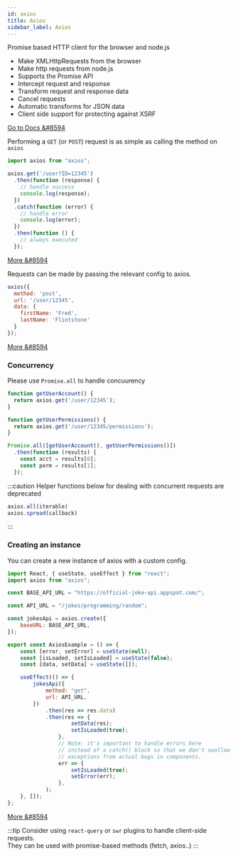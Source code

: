 ```yaml
---
id: axios
title: Axios
sidebar_label: Axios
---
```


Promise based HTTP client for the browser and node.js  

- Make XMLHttpRequests from the browser
- Make http requests from node.js
- Supports the Promise API
- Intercept request and response
- Transform request and response data
- Cancel requests
- Automatic transforms for JSON data
- Client side support for protecting against XSRF

[Go to Docs &#8594](https://github.com/axios/axios)

Performing a `GET` (or `POST`) request is as simple as calling the method on `axios`

```js
import axios from "axios";

axios.get('/user?ID=12345')
  .then(function (response) {
    // handle success
    console.log(response);
  })
  .catch(function (error) {
    // handle error
    console.log(error);
  })
  .then(function () {
    // always executed
  });
```
[More &#8594](https://github.com/axios/axios#note-commonjs-usage)

Requests can be made by passing the relevant config to axios.

```js
axios({
  method: 'post',
  url: '/user/12345',
  data: {
    firstName: 'Fred',
    lastName: 'Flintstone'
  }
});
```
[More &#8594](https://github.com/axios/axios#axios-api)

### Concurrency
Please use `Promise.all` to handle concuurency

```js
function getUserAccount() {
  return axios.get('/user/12345');
}

function getUserPermissions() {
  return axios.get('/user/12345/permissions');
}

Promise.all([getUserAccount(), getUserPermissions()])
  .then(function (results) {
    const acct = results[0];
    const perm = results[1];
  });
```

:::caution
Helper functions below for dealing with concurrent requests are deprecated
```js
axios.all(iterable)
axios.spread(callback)
```
:::

### Creating an instance
You can create a new instance of axios with a custom config.

```js
import React, { useState, useEffect } from "react";
import axios from "axios";

const BASE_API_URL = "https://official-joke-api.appspot.com/";

const API_URL = "/jokes/programming/random";

const jokesApi = axios.create({
    baseURL: BASE_API_URL,
});

export const AxiosExample = () => {
    const [error, setError] = useState(null);
    const [isLoaded, setIsLoaded] = useState(false);
    const [data, setData] = useState([]);

    useEffect(() => {
        jokesApi({
            method: "get",
            url: API_URL,
        })
            .then(res => res.data)
            .then(res => {
                    setData(res);
                    setIsLoaded(true);
                },
                // Note: it's important to handle errors here
                // instead of a catch() block so that we don't swallow
                // exceptions from actual bugs in components.
                err => {
                    setIsLoaded(true);
                    setError(err);
                },
            );
    }, []);
};

```
[More &#8594](https://github.com/axios/axios#creating-an-instance)

:::tip
Consider using `react-query` or `swr` plugins to handle client-side requests.  
They can be used with promise-based methods (fetch, axios..)
:::
